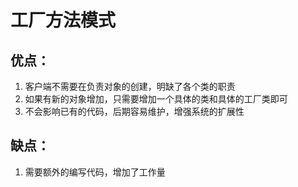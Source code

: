 # 工厂方法模式
## 优点：
1. 客户端不需要在负责对象的创建，明缺了各个类的职责
2. 如果有新的对象增加，只需要增加一个具体的类和具体的工厂类即可
3. 不会影响已有的代码，后期容易维护，增强系统的扩展性
## 缺点：
1. 需要额外的编写代码，增加了工作量

